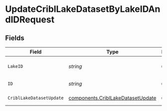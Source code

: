 # UpdateCriblLakeDatasetByLakeIDAndIDRequest


## Fields

| Field                                                                                  | Type                                                                                   | Required                                                                               | Description                                                                            |
| -------------------------------------------------------------------------------------- | -------------------------------------------------------------------------------------- | -------------------------------------------------------------------------------------- | -------------------------------------------------------------------------------------- |
| `LakeID`                                                                               | *string*                                                                               | :heavy_check_mark:                                                                     | The <code>id</code> of the Lake that contains the Lake Dataset to update.              |
| `ID`                                                                                   | *string*                                                                               | :heavy_check_mark:                                                                     | The <code>id</code> of the Lake Dataset to update.                                     |
| `CriblLakeDatasetUpdate`                                                               | [components.CriblLakeDatasetUpdate](../../models/components/cribllakedatasetupdate.md) | :heavy_check_mark:                                                                     | CriblLakeDatasetUpdate object                                                          |